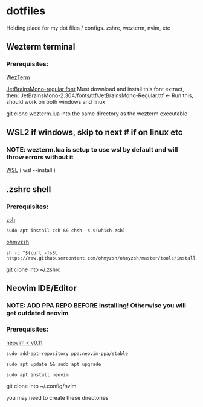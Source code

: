# dotfiles
Holding place for my dot files / configs. zshrc, wezterm, nvim, etc

## Wezterm terminal

### Prerequisites:
[WezTerm](https://wezterm.org/installation.html)

[JetBrainsMono-regular font](https://www.jetbrains.com/lp/mono/) Must download and install this font
extract, then: JetBrainsMono-2.304/fonts/ttf/JetBrainsMono-Regular.ttf <- Run this, should work on both windows and linux

git clone wezterm.lua into the same directory as the wezterm executable

## WSL2 if windows, skip to next # if on linux etc
### NOTE: wezterm.lua is setup to use wsl by default and will throw errors without it

[WSL](https://learn.microsoft.com/en-us/windows/wsl/install)
(     wsl --install     )

## .zshrc shell

### Prerequisites:
[zsh](https://github.com/ohmyzsh/ohmyzsh/wiki/Installing-ZSH)

```
sudo apt install zsh && chsh -s $(which zsh)
```

[ohmyzsh](https://github.com/ohmyzsh/ohmyzsh/tree/master)

```
sh -c "$(curl -fsSL https://raw.githubusercontent.com/ohmyzsh/ohmyzsh/master/tools/install.sh)
```

git clone into ~/.zshrc

## Neovim IDE/Editor
### NOTE: ADD PPA REPO BEFORE installing! Otherwise you will get outdated neovim

### Prerequisites:
[neovim < v0.11](https://github.com/neovim/neovim/blob/master/INSTALL.md)

```
sudo add-apt-repository ppa:neovim-ppa/stable

sudo apt update && sudo apt upgrade

sudo apt install neovim
```

git clone into ~/.config/nvim

you may need to create these directories

